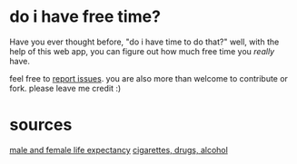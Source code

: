 # do i have free time?
Have you ever thought before, "do i have time to do that?" well, with the help of this web app, you can figure out how much free time you *really* have.

feel free to [report issues](https://github.com/jeffreylec/doihavefreetime/issues). you are also more than welcome to contribute or fork. please leave me credit :)

# sources
[male and female life expectancy](http://www.usatoday.com/story/news/nation/2014/10/08/us-life-expectancy-hits-record-high/16874039/)
[cigarettes, drugs, alcohol](http://www.mirror.co.uk/news/technology-science/technology/how-much-life-you-lose-4437754)